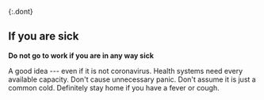 {:.dont}
## If you are sick
**Do not go to work if you are in any way sick**

A good idea --- even if it is not coronavirus. Health systems need every available capacity. Don't cause unnecessary panic. Don't assume it is just a common cold. Definitely stay home if you have a fever or cough.
